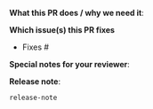 **What this PR does / why we need it**:

**Which issue(s) this PR fixes**
- Fixes #

**Special notes for your reviewer**:

**Release note**:
```
release-note
```
